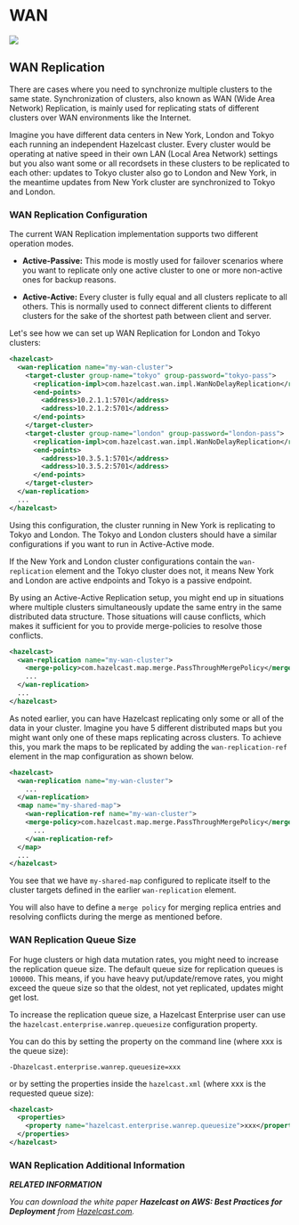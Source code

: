 # WAN

![](images/enterprise-onlycopy.jpg)

## WAN Replication

There are cases where you need to synchronize multiple clusters to the same state. Synchronization of clusters, also known as
WAN (Wide Area Network) Replication, is mainly used for replicating stats of different clusters over WAN environments like
the Internet. 

Imagine you have different data centers in New York, London and Tokyo each running an independent Hazelcast cluster. Every cluster
would be operating at native speed in their own LAN (Local Area Network) settings but you also want some or all recordsets in
these clusters to be replicated to each other: updates to Tokyo cluster also go to London and New York, in the meantime updates
from New York cluster are synchronized to Tokyo and London.

### WAN Replication Configuration

The current WAN Replication implementation supports two different operation modes.

- **Active-Passive:** This mode is mostly used for failover scenarios where you want to replicate only one active cluster to one
  or more non-active ones for backup reasons.

- **Active-Active:** Every cluster is fully equal and all clusters replicate to all others. This is normally used to connect
  different clients to different clusters for the sake of the shortest path between client and server.

Let's see how we can set up WAN Replication for London and Tokyo clusters:

```xml
<hazelcast>
  <wan-replication name="my-wan-cluster">
    <target-cluster group-name="tokyo" group-password="tokyo-pass">
      <replication-impl>com.hazelcast.wan.impl.WanNoDelayReplication</replication-impl>
      <end-points>
        <address>10.2.1.1:5701</address>
        <address>10.2.1.2:5701</address>
      </end-points>
    </target-cluster>
    <target-cluster group-name="london" group-password="london-pass">
      <replication-impl>com.hazelcast.wan.impl.WanNoDelayReplication</replication-impl>
      <end-points>
        <address>10.3.5.1:5701</address>
        <address>10.3.5.2:5701</address>
      </end-points>
    </target-cluster>
  </wan-replication>
  ...
</hazelcast>
```

Using this configuration, the cluster running in New York is replicating to Tokyo and London. The Tokyo and London clusters should
have a similar configurations if you want to run in Active-Active mode.

If the New York and London cluster configurations contain the `wan-replication` element and the Tokyo cluster does not, it means
New York and London are active endpoints and Tokyo is a passive endpoint.

By using an Active-Active Replication setup, you might end up in situations where multiple clusters simultaneously update the same
entry in the same distributed data structure. Those situations will cause conflicts, which makes it sufficient for you to provide
merge-policies to resolve those conflicts. 

```xml
<hazelcast>
  <wan-replication name="my-wan-cluster">
    <merge-policy>com.hazelcast.map.merge.PassThroughMergePolicy</merge-policy>
    ...
  </wan-replication>
  ...
</hazelcast>
```

As noted earlier, you can have Hazelcast replicating only some or all of the data in your cluster. Imagine you have 5 different
distributed maps but you might want only one of these maps replicating across clusters. To achieve this, you mark the maps to be
replicated by adding the `wan-replication-ref` element in the map configuration as shown below.

```xml
<hazelcast>
  <wan-replication name="my-wan-cluster">
    ...
  </wan-replication>
  <map name="my-shared-map">
    <wan-replication-ref name="my-wan-cluster">
    <merge-policy>com.hazelcast.map.merge.PassThroughMergePolicy</merge-policy>
      ...
    </wan-replication-ref>
  </map>
  ...
</hazelcast>
```

You see that we have `my-shared-map` configured to replicate itself to the cluster targets defined in the earlier
`wan-replication` element.

You will also have to define a `merge policy` for merging replica entries and resolving conflicts during the merge
as mentioned before.

### WAN Replication Queue Size
For huge clusters or high data mutation rates, you might need to increase the replication queue size. The default queue
size for replication queues is `100000`. This means, if you have heavy put/update/remove rates, you might exceed the queue size
so that the oldest, not yet replicated, updates might get lost.
 
To increase the replication queue size, a Hazelcast Enterprise user can use the `hazelcast.enterprise.wanrep.queuesize`
configuration property.

You can do this by setting the property on the command line (where xxx is the queue size):

```plain
-Dhazelcast.enterprise.wanrep.queuesize=xxx
```

or by setting the properties inside the `hazelcast.xml` (where xxx is the requested queue size):

```xml
<hazelcast>
  <properties>
    <property name="hazelcast.enterprise.wanrep.queuesize">xxx</property>
  </properties>
</hazelcast>
```

### WAN Replication Additional Information

***RELATED INFORMATION***

_You can download the white paper **Hazelcast on AWS: Best Practices for Deployment** from
[Hazelcast.com](http://hazelcast.com/resources/hazelcast-on-aws-best-practices-for-deployment/)._
